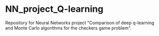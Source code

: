 # NN_project_Q-learning

Repository for Neural Networks project "Comparison of deep q-learning and Monte Carlo algorithms for the checkers game problem".
